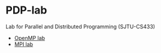# PDP-lab
Lab for Parallel and Distributed Programming (SJTU-CS433)

* [OpenMP lab](https://github.com/zhliuworks/PDP-lab/tree/master/OpenMP)
* [MPI lab](https://github.com/zhliuworks/PDP-lab/tree/master/MPI)

